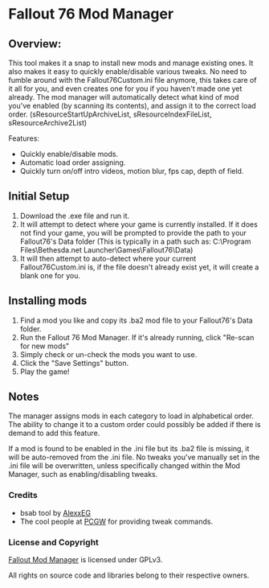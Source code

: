 # Fallout 76 Mod Manager
## Overview:

This tool makes it a snap to install new mods and manage existing ones. It also makes it easy to quickly enable/disable various tweaks.
No need to fumble around with the Fallout76Custom.ini file anymore, this takes care of it all for you, and even creates one for you if you haven't made one yet already.
The mod manager will automatically detect what kind of mod you've enabled (by scanning its contents), and assign it to the correct load order. (sResourceStartUpArchiveList, sResourceIndexFileList, sResourceArchive2List)

Features:
- Quickly enable/disable mods.
- Automatic load order assigning.
- Quickly turn on/off intro videos, motion blur, fps cap, depth of field.

## Initial Setup
1. Download the .exe file and run it.
2. It will attempt to detect where your game is currently installed. If it does not find your game, you will be prompted to provide the path to your Fallout76's Data folder (This is typically in a path such as: C:\Program Files\Bethesda.net Launcher\Games\Fallout76\Data)
3. It will then attempt to auto-detect where your current Fallout76Custom.ini is, if the file doesn't already exist yet, it will create a blank one for you.

## Installing mods
1. Find a mod you like and copy its .ba2 mod file to your Fallout76's Data folder.
2. Run the Fallout 76 Mod Manager. If it's already running, click "Re-scan for new mods"
3. Simply check or un-check the mods you want to use.
4. Click the "Save Settings" button.
5. Play the game!

## Notes
The manager assigns mods in each category to load in alphabetical order. The ability to change it to a custom order could possibly be added if there is demand to add this feature.

If a mod is found to be enabled in the .ini file but its .ba2 file is missing, it will be auto-removed from the .ini file.
No tweaks you've manually set in the .ini file will be overwritten, unless specifically changed within the Mod Manager, such as enabling/disabling tweaks.

### Credits
- bsab tool by [AlexxEG](https://github.com/AlexxEG/BSA_Browser)
- The cool people at [PCGW](https://pcgamingwiki.com/wiki/Fallout_76) for providing tweak commands.

### License and Copyright
[Fallout Mod Manager](https://sourceforge.net/projects/fomm/) is licensed under GPLv3.

All rights on source code and libraries belong to their respective owners.
